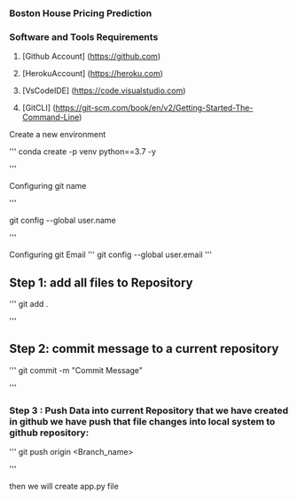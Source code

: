 ### Boston House Pricing Prediction


### Software and Tools Requirements

1. [Github Account] (https://github.com)

2. [HerokuAccount] (https://heroku.com)

3. [VsCodeIDE] (https://code.visualstudio.com)

4. [GitCLI] (https://git-scm.com/book/en/v2/Getting-Started-The-Command-Line)

Create a new environment

'''
conda create -p venv python==3.7 -y

'''

Configuring git name

'''

git config --global user.name 

'''

Configuring  git Email
'''
git config --global user.email 
'''

## Step 1:  add all files to Repository

'''
git add .

'''
## Step 2: commit message to a current repository

'''
git commit -m "Commit Message"

'''

### Step 3 : Push Data into current Repository that we have created in github we have push that file changes into local system to github repository:

'''
git push origin <Branch_name>

'''

then we will create app.py file 
